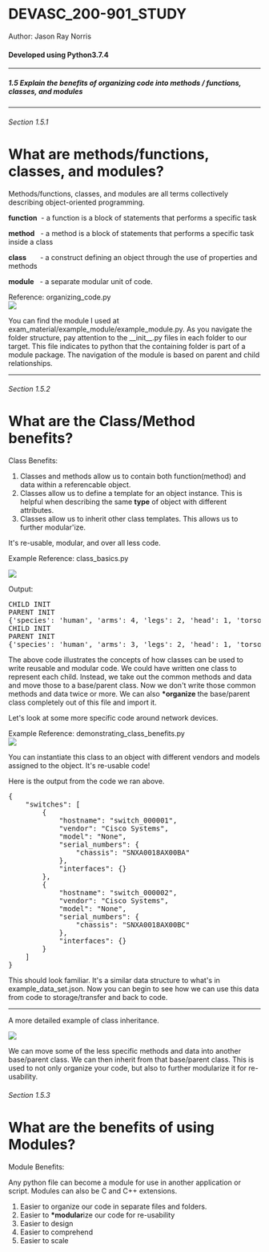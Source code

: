 # DEVASC_200-901_STUDY
<p>Author: Jason Ray Norris</p>
<h4>Developed using Python3.7.4</h4>
<hr>
<h5>1.5 Explain the benefits of organizing code into methods / functions, classes, and modules
</h5>
<hr>

<h6>Section 1.5.1</h6>

# What are methods/functions, classes, and modules?

Methods/functions, classes, and modules are all terms collectively describing object-oriented programming.

<b>function</b> &nbsp;- a function is a block of statements that performs a specific task

<b>method</b> &nbsp;&nbsp;- a method is a block of statements that performs a specific task inside a class

<b>class</b> &nbsp;&nbsp;&nbsp;&nbsp;&nbsp;&nbsp;- a construct defining an object through the use of properties and methods

<b>module</b> &nbsp;&nbsp;- a separate modular unit of code.

Reference: organizing_code.py
<br>
<img src="https://i.ibb.co/Wv59BWq/organizing-code.jpg">

You can find the module I used at exam_material/example_module/example_module.py. As you navigate the folder structure, pay attention to the &#95;&#95;init&#95;&#95;.py files in each folder to our target.  This file indicates to python that the containing folder is part of a module package. The navigation of the module is based on parent and child relationships.

<hr>

<h6>Section 1.5.2</h6>

# What are the Class/Method benefits?

Class Benefits:

1. Classes and methods allow us to contain both function(method) and data within a referencable object.
2. Classes allow us to define a template for an object instance. This is helpful when describing the same <b>type</b> of object with different attributes.
3. Classes allow us to inherit other class templates.  This allows us to further modular'ize.

It's re-usable, modular, and over all less code.

Example Reference: class_basics.py

<img src="https://i.ibb.co/kKD0YYV/class-basics.jpg">


Output:
<pre>
CHILD INIT
PARENT INIT
{'species': 'human', 'arms': 4, 'legs': 2, 'head': 1, 'torso': 1, 'get_into_trouble': True, 'likes_gi_joes': True, 'likes_barbies': False, 'hair_color': 'red', 'eye_color': 'blue', 'height_inch': 46}
CHILD INIT
PARENT INIT
{'species': 'human', 'arms': 3, 'legs': 2, 'head': 1, 'torso': 1, 'get_into_trouble': False, 'likes_gi_joes': False, 'likes_barbies': True, 'hair_color': 'black', 'eye_color': 'blue', 'height_inch': 46}
</pre>

The above code illustrates the concepts of how classes can be used to write reusable and modular code.
We could have written one class to represent each child.  Instead, we take out the common methods and data and move those to a base/parent class.  Now we don't write those common methods and data twice or more.  We can also <b>*organize</b> the base/parent class completely out of this file and import it.



Let's look at some more specific code around network devices.


Example Reference: demonstrating_class_benefits.py
<br>
<img src="https://i.ibb.co/JF1x368/class-method-benefit.jpg">

You can instantiate this class to an object with different vendors and models assigned to the object. It's re-usable code!

Here is the output from the code we ran above.

<pre>
{
    "switches": [
        {
            "hostname": "switch_000001",
            "vendor": "Cisco Systems",
            "model": "None",
            "serial_numbers": {
                "chassis": "SNXA0018AX00BA"
            },
            "interfaces": {}
        },
        {
            "hostname": "switch_000002",
            "vendor": "Cisco Systems",
            "model": "None",
            "serial_numbers": {
                "chassis": "SNXA0018AX00BC"
            },
            "interfaces": {}
        }
    ]
}
</pre>

This should look familiar.  It's a similar data structure to what's in example_data_set.json.  Now you can begin to see how we can use this data from code to storage/transfer and back to code.

<hr>

A more detailed example of class inheritance.

<img src="https://i.ibb.co/Tr2t7b0/class-inheritance-benefits.jpg">

We can move some of the less specific methods and data into another base/parent class.  We can then inherit from that base/parent class.  This is used to not only organize your code, but also to further modularize it for re-usability.

<h6>Section 1.5.3</h6>

# What are the benefits of using Modules?

Module Benefits:

Any python file can become a module for use in another application or script. Modules can also be C and C++ extensions.

 1. Easier to organize our code in separate files and folders.
 2. Easier to <b>*modular</b>ize our code for re-usability
 3. Easier to design
 4. Easier to comprehend
 5. Easier to scale
 




